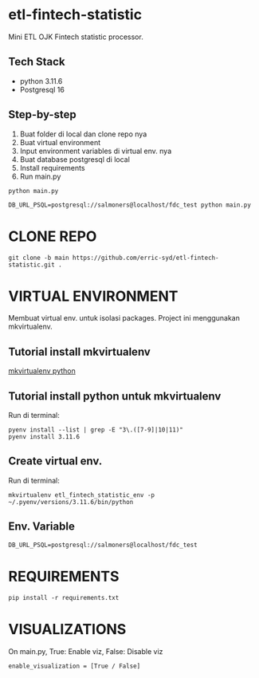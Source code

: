 # etl-fintech-statistic
Mini ETL OJK Fintech statistic processor.

## Tech Stack
- python 3.11.6
- Postgresql 16

## Step-by-step
1. Buat folder di local dan clone repo nya
2. Buat virtual environment
3. Input environment variables di virtual env. nya
4. Buat database postgresql di local 
5. Install requirements
6. Run main.py
```
python main.py

DB_URL_PSQL=postgresql://salmoners@localhost/fdc_test python main.py
```

# CLONE REPO
    git clone -b main https://github.com/erric-syd/etl-fintech-statistic.git .


# VIRTUAL ENVIRONMENT
Membuat virtual env. untuk isolasi packages. Project ini menggunakan mkvirtualenv.
## Tutorial install mkvirtualenv
[mkvirtualenv python](https://www.geeksforgeeks.org/using-mkvirtualenv-to-create-new-virtual-environment-python/)
## Tutorial install python untuk mkvirtualenv
Run di terminal:

    pyenv install --list | grep -E "3\.([7-9]|10|11)"
    pyenv install 3.11.6
## Create virtual env.
Run di terminal:

    mkvirtualenv etl_fintech_statistic_env -p ~/.pyenv/versions/3.11.6/bin/python

## Env. Variable
````
DB_URL_PSQL=postgresql://salmoners@localhost/fdc_test
````


# REQUIREMENTS
    pip install -r requirements.txt


# VISUALIZATIONS
On main.py, True: Enable viz, False: Disable viz

    enable_visualization = [True / False]
